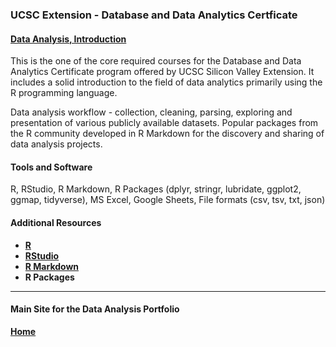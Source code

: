 ### UCSC Extension - Database and Data Analytics Certficate

#### [Data Analysis, Introduction](https://dduril.github.io/ucscx-data-analytics/data-analysis/)

This is the one of the core required courses for the Database and Data Analytics Certificate program offered by UCSC Silicon Valley Extension. It includes a 
solid introduction to the field of data analytics primarily using the R programming language.

Data analysis workflow - collection, cleaning, parsing, exploring and presentation of various publicly available datasets. Popular packages from the R community developed in R Markdown for the discovery and sharing of data analysis projects.

#### Tools and Software

R, RStudio, R Markdown, R Packages (dplyr, stringr, lubridate, ggplot2, ggmap, tidyverse), MS Excel, Google Sheets, File formats (csv, tsv, txt, json)

#### Additional Resources

- **[R](https://cran.r-project.org/)**
- **[RStudio](https://www.rstudio.com/)**
- **[R Markdown](http://rmarkdown.rstudio.com/)**
- **R Packages**

---

#### Main Site for the Data Analysis Portfolio

**[Home](https://dduril.github.io/ucscx-data-analytics/)**
